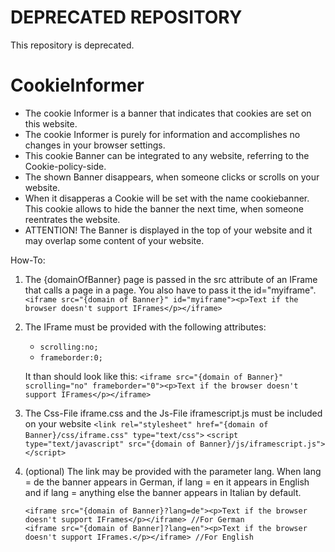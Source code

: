 DEPRECATED REPOSITORY
=====================

This repository is deprecated.

# CookieInformer

*   The cookie Informer is a banner that indicates that cookies are set on this website.
*   The cookie Informer is purely for information and accomplishes no changes in your browser settings.
*   This cookie Banner can be integrated to any website, referring to the Cookie-policy-side.
*   The shown Banner disappears, when someone clicks or scrolls on your website.
*   When it disapperas a Cookie will be set with the name cookiebanner. This cookie allows to hide the banner the next time, when someone reentrates the website.
*   ATTENTION! The Banner is displayed in the top of your website and it may overlap some content of your website.

How-To:

1. The {domainOfBanner} page is passed in the src attribute of an IFrame that calls a page in a page. You also have to pass it the id="myiframe".
    `<iframe src="{domain of Banner}" id="myiframe"><p>Text if the browser doesn't support IFrames</p></iframe>`

2. The IFrame must be provided with the following attributes: 
    *   `scrolling:no;`
    *   `frameborder:0;`
    
    It than should look like this:
    `<iframe src="{domain of Banner}" scrolling="no" frameborder="0"><p>Text if the browser doesn't support IFrames</p></iframe>`
    
3. The Css-File iframe.css and the Js-File iframescript.js must be included on your website
   `<link rel="stylesheet" href="{domain of Banner}/css/iframe.css" type="text/css">`
   `<script type="text/javascript" src="{domain of Banner}/js/iframescript.js"></script>`
                                            

3. (optional) The link may be provided with the parameter lang. When lang = de the banner appears in German, if lang = en     it appears in English and if lang = anything else the banner appears in Italian by default.
    ```
    <iframe src="{domain of Banner}?lang=de"><p>Text if the browser doesn't support IFrames</p></iframe> //For German
    <iframe src="{domain of Banner]?lang=en"><p>Text if the browser doesn't support IFrames.</p></iframe> //For English
    ```
